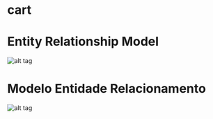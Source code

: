 # cart

# Entity Relationship Model
![alt tag](https://github.com/thebergamo/cart/blob/master/documents/conceitual-en.jpg)

# Modelo Entidade Relacionamento
![alt tag](https://github.com/thebergamo/cart/blob/master/documents/conceitual-pt.jpg)
